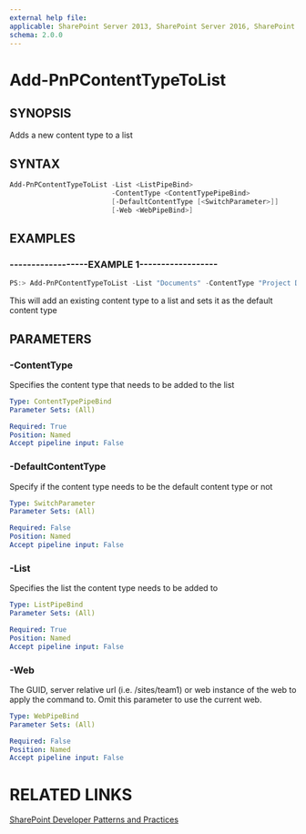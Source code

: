 ```yaml
---
external help file:
applicable: SharePoint Server 2013, SharePoint Server 2016, SharePoint Online
schema: 2.0.0
---
```

# Add-PnPContentTypeToList

## SYNOPSIS
Adds a new content type to a list

## SYNTAX 

```powershell
Add-PnPContentTypeToList -List <ListPipeBind>
                         -ContentType <ContentTypePipeBind>
                         [-DefaultContentType [<SwitchParameter>]]
                         [-Web <WebPipeBind>]
```

## EXAMPLES

### ------------------EXAMPLE 1------------------
```powershell
PS:> Add-PnPContentTypeToList -List "Documents" -ContentType "Project Document" -DefaultContentType
```

This will add an existing content type to a list and sets it as the default content type

## PARAMETERS

### -ContentType
Specifies the content type that needs to be added to the list

```yaml
Type: ContentTypePipeBind
Parameter Sets: (All)

Required: True
Position: Named
Accept pipeline input: False
```

### -DefaultContentType
Specify if the content type needs to be the default content type or not

```yaml
Type: SwitchParameter
Parameter Sets: (All)

Required: False
Position: Named
Accept pipeline input: False
```

### -List
Specifies the list the content type needs to be added to

```yaml
Type: ListPipeBind
Parameter Sets: (All)

Required: True
Position: Named
Accept pipeline input: False
```

### -Web
The GUID, server relative url (i.e. /sites/team1) or web instance of the web to apply the command to. Omit this parameter to use the current web.

```yaml
Type: WebPipeBind
Parameter Sets: (All)

Required: False
Position: Named
Accept pipeline input: False
```

# RELATED LINKS

[SharePoint Developer Patterns and Practices](http://aka.ms/sppnp)